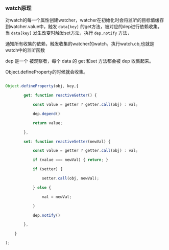### watch原理

对watch的每一个属性创建watcher，watcher在初始化时会将监听的目标值缓存到watcher.value中，触发 `data[key]` 的get方法，被对应的dep进行依赖收集，当 `data[key]` 发生改变时触发set方法，执行 `dep.notify` 方法，

通知所有收集的依赖，触发收集的watcher的watch，执行watch.cb,也就是watch中的监听函数

  
dep 是一个 被观察者，每个 data 的 get 和set 方法都会被 dep 收集起来。

Object.defineProperty的时候就会收集。


```js

Object.defineProperty(obj, key,{

        get: function reactiveGetter() {

            const value = getter ? getter.call(obj) : val;

            dep.depend()

            return value;

        },

        set: function reactiveSetter(newVal) {

            const value = getter ? getter.call(obj) : val;

            if (value === newVal) { return; }

            if (setter) {

                setter.call(obj, newVal);

            } else {

                val = newVal;

            }

            dep.notify()

        },

    }

);

  

```